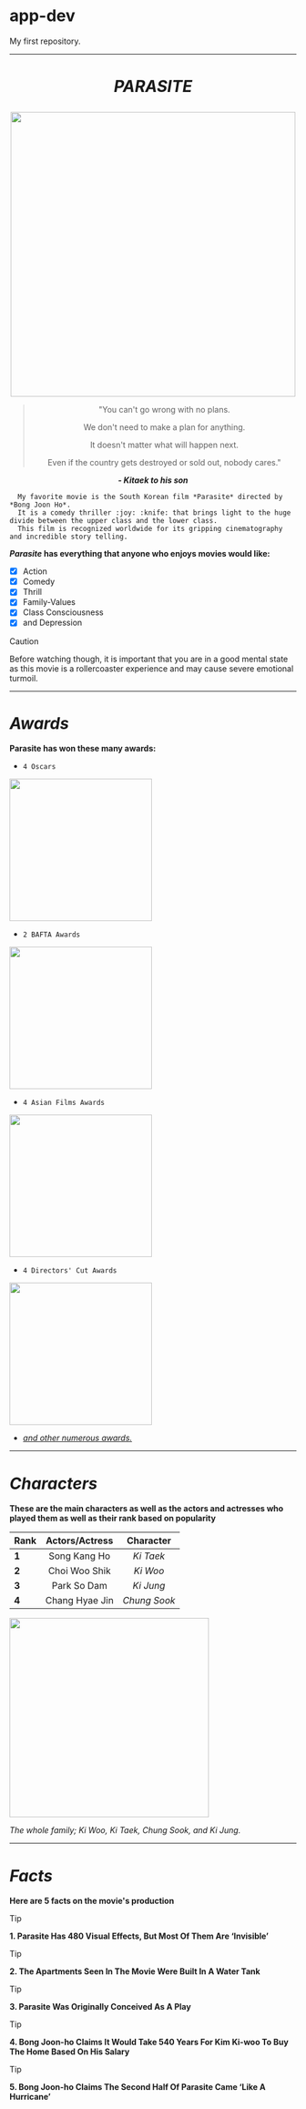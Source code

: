 # app-dev
My first repository.

---

# ***<p align='center'> PARASITE </p>***
<p align="center">
  <img src="https://assets.mubicdn.net/images/notebook/post_images/29882/images-w1400.jpg?1579663202", width=500 />
</p>

> <p align='center'> "You can't go wrong with no plans. </p>
> <p align='center'> We don't need to make a plan for anything. </p>
> <p align='center'> It doesn't matter what will happen next. </p>
> <p align='center'> Even if the country gets destroyed or sold out, nobody cares." </p>
***<p align='center'> - Kitaek to his son </p>***  
  
      My favorite movie is the South Korean film *Parasite* directed by *Bong Joon Ho*. 
      It is a comedy thriller :joy: :knife: that brings light to the huge divide between the upper class and the lower class. 
      This film is recognized worldwide for its gripping cinematography and incredible story telling.  
**_Parasite_ has everything that anyone who enjoys movies would like:**
- [X] Action
- [X] Comedy
- [X] Thrill
- [X] Family-Values
- [X] Class Consciousness
- [X] and Depression

> [!CAUTION]
> Before watching though, it is important that you are in a good mental state as this movie is a rollercoaster experience and may cause severe emotional turmoil.

---
# ***Awards***
**Parasite has won these many awards:**

- `4 Oscars`
<p align="left">
  <img src="https://images.hellomagazine.com/horizon/landscape/be8c47a49ed0-oscars-2023-guide-t.jpg", width=250 />
</p>

- `2 BAFTA Awards`
<p align="left">
  <img src="https://variety.com/wp-content/uploads/2020/10/bafta-mask.jpg", width=250 />
</p>

- `4 Asian Films Awards`
<p align="left">
  <img src="https://asianfilmfestivalscomsite.files.wordpress.com/2023/01/afawards2023nominations.png", width=250 />
</p>

- `4 Directors' Cut Awards`
<p align="left">
  <img src="https://media.vanityfair.com/photos/5e2525fa05470700081f5095/master/w_2560%2Cc_limit/parasite-sag-awards-best-picture-race.jpg", width=250 />
</p>

- *[and other numerous awards.](https://www.imdb.com/title/tt6751668/awards/?ref_=tt_awd)*



---
# ***Characters***
**These are the main characters as well as the actors and actresses who played them as well as their rank based on popularity**

|Rank | Actors/Actress| Character     |
|-------------| :-------------: |:-------------:|
|**1**| Song Kang Ho  | *Ki Taek*     |
|**2**| Choi Woo Shik | *Ki Woo*     |
|**3**| Park So Dam   | *Ki Jung*     |
|**4**| Chang Hyae Jin | *Chung Sook*    |

<p align="left"> <img src="https://media.tenor.com/Hpxuy7OGJd0AAAAC/parasite-gisaengchung.gif", width=350 /> </p>
<p align="left"><i>The whole family; Ki Woo, Ki Taek, Chung Sook, and Ki Jung.</i></p>

---
# ***Facts***
**Here are 5 facts on the movie's production**
> [!TIP]
> **1. Parasite Has 480 Visual Effects, But Most Of Them Are ‘Invisible’**

> [!TIP]
> **2. The Apartments Seen In The Movie Were Built In A Water Tank**

> [!TIP]
> **3. Parasite Was Originally Conceived As A Play**

> [!TIP]
> **4. Bong Joon-ho Claims It Would Take 540 Years For Kim Ki-woo To Buy The Home Based On His Salary**

> [!TIP]
> **5. Bong Joon-ho Claims The Second Half Of Parasite Came ‘Like A Hurricane’**
